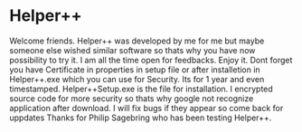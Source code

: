 # Helper++
Welcome friends. Helper++ was developed by me for me but maybe someone else wished similar software so thats why you have now possibility to try it. 
I am all the time open for feedbacks.
Enjoy it.
Dont forget you have Certificate in properties in setup file or after installetion in Helper++.exe which you can use for Security. Its for 1 year and even timestamped.
Helper++Setup.exe is the file for installation. I encrypted source code for more security so thats why google not recognize application after download.
I will fix bugs if they appear so come back for uppdates
Thanks for Philip Sagebring who has been testing Helper++.
